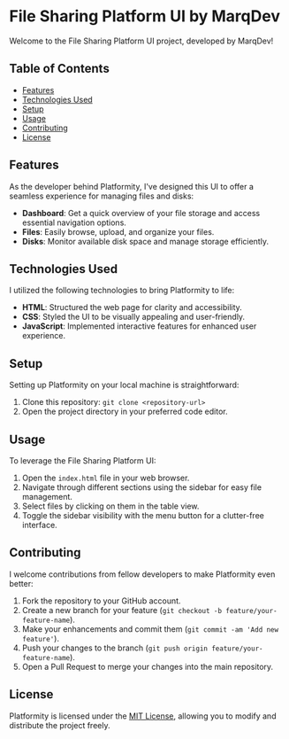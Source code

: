 # File Sharing Platform UI by MarqDev

Welcome to the File Sharing Platform UI project, developed by MarqDev!

## Table of Contents

- [Features](#features)
- [Technologies Used](#technologies-used)
- [Setup](#setup)
- [Usage](#usage)
- [Contributing](#contributing)
- [License](#license)

## Features

As the developer behind Platformity, I've designed this UI to offer a seamless experience for managing files and disks:

- **Dashboard**: Get a quick overview of your file storage and access essential navigation options.
- **Files**: Easily browse, upload, and organize your files.
- **Disks**: Monitor available disk space and manage storage efficiently.

## Technologies Used

I utilized the following technologies to bring Platformity to life:

- **HTML**: Structured the web page for clarity and accessibility.
- **CSS**: Styled the UI to be visually appealing and user-friendly.
- **JavaScript**: Implemented interactive features for enhanced user experience.

## Setup

Setting up Platformity on your local machine is straightforward:

1. Clone this repository: `git clone <repository-url>`
2. Open the project directory in your preferred code editor.

## Usage

To leverage the File Sharing Platform UI:

1. Open the `index.html` file in your web browser.
2. Navigate through different sections using the sidebar for easy file management.
3. Select files by clicking on them in the table view.
4. Toggle the sidebar visibility with the menu button for a clutter-free interface.

## Contributing

I welcome contributions from fellow developers to make Platformity even better:

1. Fork the repository to your GitHub account.
2. Create a new branch for your feature (`git checkout -b feature/your-feature-name`).
3. Make your enhancements and commit them (`git commit -am 'Add new feature'`).
4. Push your changes to the branch (`git push origin feature/your-feature-name`).
5. Open a Pull Request to merge your changes into the main repository.

## License

Platformity is licensed under the [MIT License](LICENSE), allowing you to modify and distribute the project freely.
